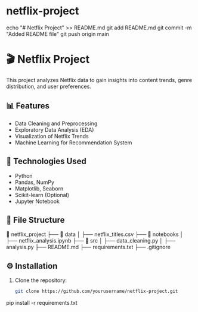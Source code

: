 # netflix-project

echo "# Netflix Project" >> README.md
git add README.md
git commit -m "Added README file"
git push origin main

# 🎬 Netflix Project
This project analyzes Netflix data to gain insights into content trends, genre distribution, and user preferences.

## 📊 Features
- Data Cleaning and Preprocessing
- Exploratory Data Analysis (EDA)
- Visualization of Netflix Trends
- Machine Learning for Recommendation System

## 🚀 Technologies Used
- Python
- Pandas, NumPy
- Matplotlib, Seaborn
- Scikit-learn (Optional)
- Jupyter Notebook

## 📂 File Structure
📁 netflix_project
├── 📂 data
│ ├── netflix_titles.csv
├── 📂 notebooks
│ ├── netflix_analysis.ipynb
├── 📂 src
│ ├── data_cleaning.py
│ ├── analysis.py
├── README.md
├── requirements.txt
├── .gitignore


## ⚙️ Installation
1. Clone the repository:  
   ```bash
   git clone https://github.com/yourusername/netflix-project.git

pip install -r requirements.txt
